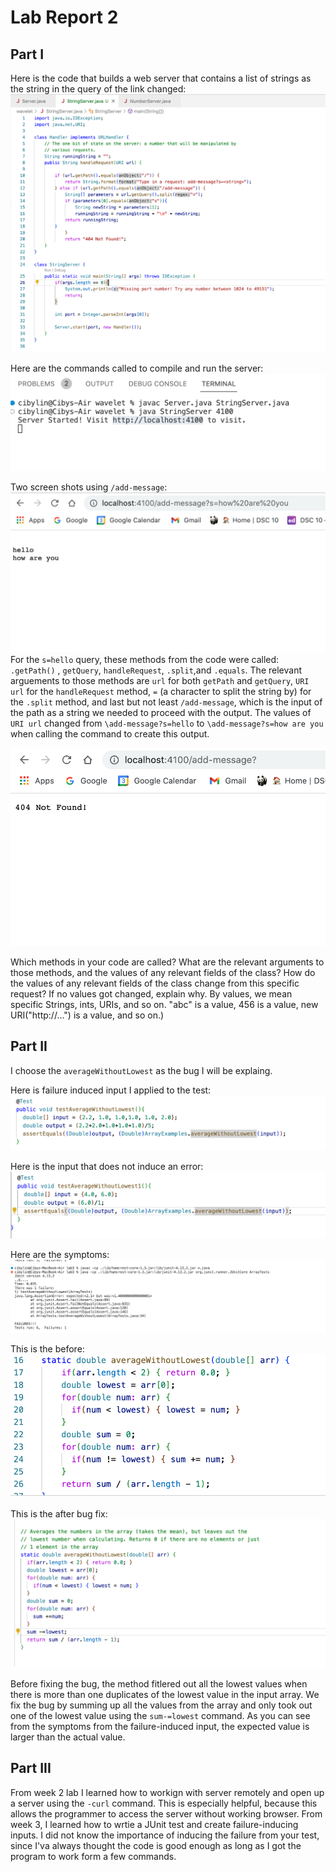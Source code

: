 # Lab Report 2

## Part I 
Here is the code that builds a web server that contains a list of strings as the string in the query of the link changed:
![image](StringServerCode.png)

Here are the commands called to compile and run the server:
![image](StringServerCommand.png)

Two screen shots using `/add-message`:
![image](StringServerHRU.png)
For the `s=hello` query, these methods from the code were called: `.getPath()` , `getQuery`, `handleRequest`, `.split`,and `.equals`.
The relevant arguements to those methods are `url` for both `getPath` and `getQuery`, `URI url` for the  `handleRequest` method, `=` (a character to split the string by) for the `.split` method, and last but not least `/add-message`, which is the input of the path as a string we needed to proceed with the output. The values of `URI url` changed from `\add-message?s=hello` to `\add-message?s=how are you` when calling the command to create this output.

![image](StringServer404.png)


Which methods in your code are called?
What are the relevant arguments to those methods, and the values of any relevant fields of the class?
How do the values of any relevant fields of the class change from this specific request? If no values got changed, explain why.
By values, we mean specific Strings, ints, URIs, and so on. "abc" is a value, 456 is a value, new URI("http://...") is a value, and so on.)

## Part II

I choose the `averageWithoutLowest` as the bug I will be explaing. 

Here is failure induced input I applied to the test:
![image](failure_induced.png)

Here is the input that does not induce an error:
![image](no_failure.png)

Here are the symptoms:
![image](symptoms.png)

This is the before:
![image](before_bugfix.png)

This is the after bug fix:
![image](fixed.png)

Before fixing the bug, the method fitlered out all the lowest values when there is more than one duplicates of the lowest value in the input array. We fix the bug by summing up all the values from the array and only took out one of the lowest value using the `sum-=lowest` command. As you can see from the symptoms from the failure-induced input, the expected value is larger than the actual value. 


## Part III
From week 2 lab I learned how to workign with server remotely and open up a server using the `-curl` command. This is especially helpful, because this allows the programmer to access the server without working browser. From week 3, I learned how to wrtie a JUnit test and create failure-inducing inputs. I did not know the importance of inducing the failure from your test, since I'va always thought the code is good enough as long as I got the program to work form a few commands.
